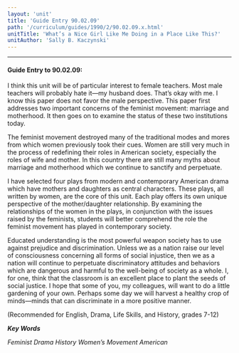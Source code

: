 ```yaml
---
layout: 'unit'
title: 'Guide Entry 90.02.09'
path: '/curriculum/guides/1990/2/90.02.09.x.html'
unitTitle: 'What’s a Nice Girl Like Me Doing in a Place Like This?'
unitAuthor: 'Sally B. Kaczynski'
---
```


<body>
<hr/>
 <h4>
  Guide Entry to 90.02.09:
 </h4>
 I think this unit will be of particular interest to female teachers. Most male teachers will probably hate it—my husband does. That’s okay with me. I know this paper does not favor the male perspective. This paper first addresses two important concerns of the feminist movement: marriage and motherhood. It then goes on to examine the status of these two institutions today.
 <p>
  The feminist movement destroyed many of the traditional modes and mores from which women previously took their cues. Women are still very much in the process of redefining their roles in American society, especially the roles of wife and mother. In this country there are still many myths about marriage and motherhood which we continue to sanctify and perpetuate.
 </p>
 <p>
  I have selected four plays from modern and contemporary American drama which have mothers and daughters as central characters. These plays, all written by women, are the core of this unit. Each play offers its own unique perspective of the mother/daughter relationship. By examining the relationships of the women in the plays, in conjunction with the issues raised by the feminists, students will better comprehend the role the feminist movement has played in contemporary society.
 </p>
 <p>
  Educated understanding is the most powerful weapon society has to use against prejudice and discrimination. Unless we as a nation raise our level of consciousness concerning all forms of social injustice, then we as a nation will continue to perpetuate discriminatory attitudes and behaviors which are dangerous and harmful to the well-being of society as a whole. I, for one, think that the classroom is an excellent place to plant the seeds of social justice. I hope that some of you, my colleagues, will want to do a little gardening of your own. Perhaps some day we will harvest a healthy crop of minds—minds that can discriminate in a more positive manner.
 </p>
 <p>
  (Recommended for English, Drama, Life Skills, and History, grades 7-12)
 </p>
<p>
  <b>
   <i>
    Key Words
   </i>
  </b>
  <br/>
 </p>
 <p>
  <i>
   Feminist Drama History Women’s Movement American
  </i>
 </p>

</body>
